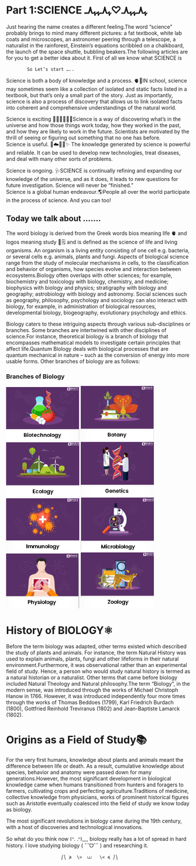 # Part 1:SCIENCE ﮩ٨ـﮩﮩ٨ـ♡ﮩ٨ـﮩﮩ٨ـ   
Just hearing the name creates a different feeling.The word “science” probably brings to mind many different pictures: a fat textbook, white lab coats and microscopes, an astronomer peering through a telescope, a naturalist in the rainforest, Einstein’s equations scribbled on a chalkboard, the launch of the space shuttle, bubbling beakers.The following articles are for you to get a better idea about it. First of all we know what SCIENCE is   

            So Let’s start …..  

Science is both a body of knowledge and a process. 🫀🧠IN school, science may sometimes seem like a collection of isolated and static facts listed in a textbook, but that’s only a small part of the story. Just as importantly, science is also a process of discovery that allows us to link isolated facts into coherent and comprehensive understandings of the natural world.  

Science is exciting 🧪🔬🧬👨🏻‍🔬Science is a way of discovering what’s in the universe and how those things work today, how they worked in the past, and how they are likely to work in the future. Scientists are motivated by the thrill of seeing or figuring out something that no one has before.  
Science is useful. 🤍☁️🌿🍃✨️ The knowledge generated by science is powerful and reliable. It can be used to develop new technologies, treat diseases, and deal with many other sorts of problems.  

Science is ongoing. 🩺SCIENCE is continually refining and expanding our knowledge of the universe, and as it does, it leads to new questions for future investigation. Science will never be “finished.”  
Science is a global human endeavour.🌎People all over the world participate in the process of science. And you can too\!
                
## Today we talk about …….  
                                        
The word biology is derived from the Greek words bios meaning life  🫀 and logos meaning study 📓🗒 and is defined as the science of life and living organisms. An organism is a living entity consisting of one cell e.g. bacteria, or several cells e.g. animals, plants and fungi. Aspects of biological science range from the study of molecular mechanisms in cells, to the classification and behavior of organisms, how species evolve and interaction between ecosystems.Biology often overlaps with other sciences; for example, biochemistry and toxicology with biology, chemistry, and medicine; biophysics with biology and physics; stratigraphy with biology and geography; astrobiology with biology and astronomy. Social sciences such as geography, philosophy, psychology and sociology can also interact with biology, for example, in administration of biological resources, developmental biology, biogeography, evolutionary psychology and ethics.

Biology caters to these intriguing aspects through various sub-disciplines or branches. Some branches are intertwined with other disciplines of science.For instance, theoretical biology is a branch of biology that encompasses mathematical models to investigate certain principles that affect life.Quantum Biology deals with biological processes that are quantum mechanical in nature – such as the conversion of energy into more usable forms. Other branches of biology are as follows: 

### Branches of Biology

<p>
    <img src="https://raw.githubusercontent.com/STEAMer-Academy/Steamer-Blogs/main/Biology/Part%201/Images/image%201.png" style="display:inline-block; width:200px;">
    <img src="https://raw.githubusercontent.com/STEAMer-Academy/Steamer-Blogs/main/Biology/Part%201/Images/image%202.png" style="display:inline-block; width:200px;">
    <img src="https://raw.githubusercontent.com/STEAMer-Academy/Steamer-Blogs/main/Biology/Part%201/Images/image%203.png" style="display:inline-block; width:200px;">
    <img src="https://raw.githubusercontent.com/STEAMer-Academy/Steamer-Blogs/main/Biology/Part%201/Images/image%204.png" style="display:inline-block; width:200px;">
    <img src="https://raw.githubusercontent.com/STEAMer-Academy/Steamer-Blogs/main/Biology/Part%201/Images/image%205.png" style="display:inline-block; width:200px;">
    <img src="https://raw.githubusercontent.com/STEAMer-Academy/Steamer-Blogs/main/Biology/Part%201/Images/image%206.png" style="display:inline-block; width:200px;">
    <img src="https://raw.githubusercontent.com/STEAMer-Academy/Steamer-Blogs/main/Biology/Part%201/Images/image%207.png" style="display:inline-block; width:200px;">
    <img src="https://raw.githubusercontent.com/STEAMer-Academy/Steamer-Blogs/main/Biology/Part%201/Images/image%208.png" style="display:inline-block; width:200px;">  
</p>

# History of BIOLOGY⚛

Before the term biology was adapted, other terms existed which described the study of plants and animals. For instance, the term Natural History was used to explain animals, plants, fungi and other lifeforms in their natural environment.Furthermore, it was observational rather than an experimental field of study. Hence, a person who would study natural history is termed as a natural historian or a naturalist. Other terms that came before biology included Natural Theology and Natural philosophy.The term “Biology”, in the modern sense, was introduced through the works of Michael Christoph Hanow in 1766. However, it was introduced independently four more times through the works of Thomas Beddoes (1799), Karl Friedrich Burdach (1800), Gottfried Reinhold Treviranus (1802) and Jean-Baptiste Lamarck (1802).

# Origins as a Field of Study📚

For the very first humans, knowledge about plants and animals meant the difference between life or death. As a result, cumulative knowledge about species, behavior and anatomy were passed down for many generations.However, the most significant development in biological knowledge came when humans transitioned from hunters and foragers to farmers, cultivating crops and perfecting agriculture.Traditions of medicine, collective knowledge from physicians, works of prominent historical figures such as Aristotle eventually coalesced into the field of study we know today as biology.

The most significant revolutions in biology came during the 19th century, with a host of discoveries and technological innovations.

So what do you think now  ꒰ᐢ. .ᐢ꒱,,,, biology really has a lot of spread in hard history. I love studying biology  ( ˶ˆᗜˆ˵ ) and researching it.  
    
                         ⎛⎝ ≽  \>  ⩊   \< ≼ ⎠⎞
           
